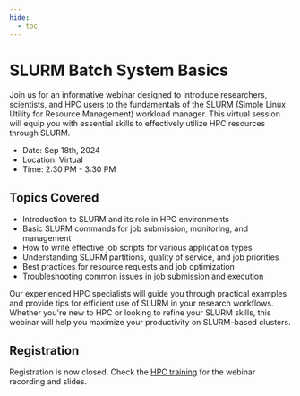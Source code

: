 ```yaml
---
hide:
  - toc
---
```




# SLURM Batch System Basics

Join us for an informative webinar designed to introduce researchers, scientists, and HPC users to the fundamentals of the SLURM (Simple Linux Utility for Resource Management) workload manager. This virtual  session will equip you with essential skills to effectively utilize HPC resources through SLURM.

- Date: Sep 18th, 2024
- Location: Virtual
- Time: 2:30 PM - 3:30 PM

## Topics Covered

* Introduction to SLURM and its role in HPC environments
* Basic SLURM commands for job submission, monitoring, and management
* How to write effective job scripts for various application types
* Understanding SLURM partitions, quality of service, and job priorities
* Best practices for resource requests and job optimization
* Troubleshooting common issues in job submission and execution

Our experienced HPC specialists will guide you through practical examples and provide tips for efficient use of SLURM in your research workflows. Whether you're new to HPC or looking to refine your SLURM skills, this webinar will help you maximize your productivity on SLURM-based clusters.

## Registration

Registration is now closed. Check the [HPC training](training.md#slurm-batch-system-basics) for the webinar recording and slides.
